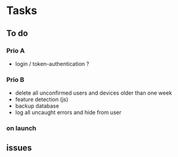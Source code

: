 # Tasks

## To do

### Prio A

- login / token-authentication ?

### Prio B

- delete all unconfirmed users and devices older than one week
- feature detection (js)
- backup database
- log all uncaught errors and hide from user

### on launch

## issues
